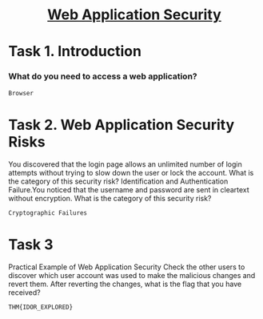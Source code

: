 # <div align="center">[Web Application Security](https://tryhackme.com/r/room/introwebapplicationsecurity)</div>


<div align="center"></div>

# Task 1. Introduction

### What do you need to access a web application?
```
Browser
```

# Task 2. Web Application Security Risks

You discovered that the login page allows an unlimited number of login attempts without trying to slow down the user or lock the account. What is the category of this security risk?
Identification and Authentication Failure.You noticed that the username and password are sent in cleartext without encryption. What is the category of this security risk?
```
Cryptographic Failures
```
# Task 3
Practical Example of Web Application Security Check the other users to discover which user account was used to make the malicious changes and revert them. After reverting the changes, what is the flag that you have received?
```
THM{IDOR_EXPLORED}
```
